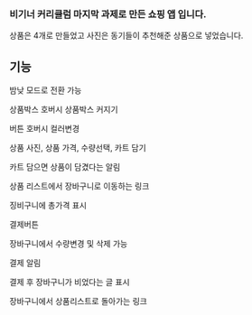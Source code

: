 ### 비기너 커리큘럼 마지막 과제로 만든 쇼핑 앱 입니다.


상품은 4개로 만들었고 사진은 동기들이 추천해준 상품으로 넣었습니다.

## 기능


밤낮 모드로 전환 가능


상품박스 호버시 상품박스 커지기


버튼 호버시 컬러변경

상품 사진, 상품 가격, 수량선택, 카트 담기

카트 담으면 상품이 담겼다는 알림

상품 리스트에서 장바구니로 이동하는 링크

징비구니에 총가격 표시

결제버튼

장바구니에서 수량변경 및 삭제 가능

결제 알림

결제 후 장바구니가 비었다는 글 표시

장바구니에서 상품리스트로 돌아가는 링크
